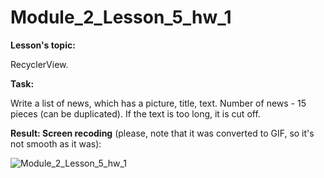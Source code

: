 # Module_2_Lesson_5_hw_1
**Lesson's topic:**

RecyclerView.

**Task:**

Write a list of news, which has a picture, title, text. Number of news - 15 pieces (can be duplicated). If the text is too long, it is cut off.

**Result: Screen recoding** (please, note that it was converted to GIF, so it's not smooth as it was):

![Module_2_Lesson_5_hw_1](https://github.com/vdcast/Module_2_Lesson_5_hw_1/assets/108469609/f8a82aad-19e8-48ec-b594-e80cc1c8dced)
